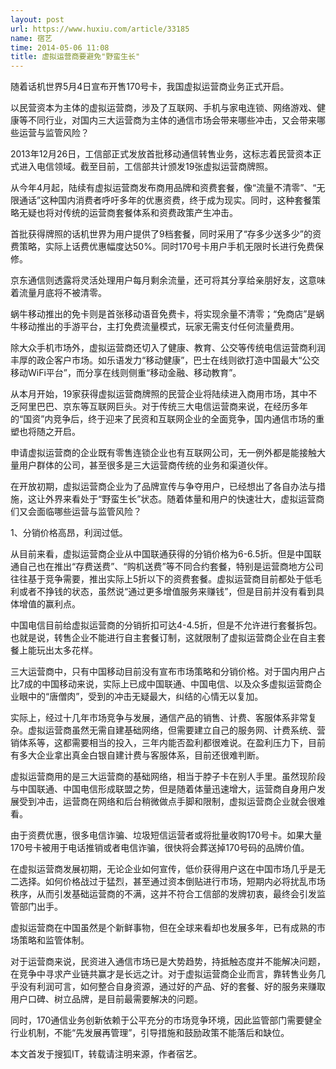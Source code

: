```yaml
---
layout: post
url: https://www.huxiu.com/article/33185
name: 宿艺
time: 2014-05-06 11:08
title: 虚拟运营商要避免"野蛮生长"
---
```

随着话机世界5月4日宣布开售170号卡，我国虚拟运营商业务正式开启。

以民营资本为主体的虚拟运营商，涉及了互联网、手机与家电连锁、网络游戏、健康等不同行业，对国内三大运营商为主体的通信市场会带来哪些冲击，又会带来哪些运营与监管风险？

2013年12月26日，工信部正式发放首批移动通信转售业务，这标志着民营资本正式进入电信领域。截至目前，工信部共计颁发19张虚拟运营商牌照。

从今年4月起，陆续有虚拟运营商发布商用品牌和资费套餐，像“流量不清零”、“无限通话”这种国内消费者呼吁多年的优惠资费，终于成为现实。同时，这种套餐策略无疑也将对传统的运营商套餐体系和资费政策产生冲击。

首批获得牌照的话机世界为用户提供了9档套餐，同时采用了“存多少送多少”的资费策略，实际上话费优惠幅度达50%。同时170号卡用户手机无限时长进行免费保修。

京东通信则透露将灵活处理用户每月剩余流量，还可将其分享给亲朋好友，这意味着流量月底将不被清零。

蜗牛移动推出的免卡则是首张移动语音免费卡，将实现余量不清零；“免商店”是蜗牛移动推出的手游平台，主打免费流量模式，玩家无需支付任何流量费用。

除大众手机市场外，虚拟运营商还切入了健康、教育、公交等传统电信运营商利润丰厚的政企客户市场。如乐语发力“移动健康”，巴士在线则欲打造中国最大“公交移动WiFi平台”，而分享在线则侧重“移动金融、移动教育”。

从本月开始，19家获得虚拟运营商牌照的民营企业将陆续进入商用市场，其中不乏阿里巴巴、京东等互联网巨头。对于传统三大电信运营商来说，在经历多年的“国资”内竞争后，终于迎来了民资和互联网企业的全面竞争，国内通信市场的重塑也将随之开启。

申请虚拟运营商的企业既有零售连锁企业也有互联网公司，无一例外都是能接触大量用户群体的公司，甚至很多是三大运营商传统的业务和渠道伙伴。

在开放初期，虚拟运营商企业为了品牌宣传与争夺用户，已经想出了各自办法与措施，这让外界来看处于“野蛮生长”状态。随着体量和用户的快速壮大，虚拟运营商们又会面临哪些运营与监管风险？

1、分销价格高昂，利润过低。

从目前来看，虚拟运营商企业从中国联通获得的分销价格为6-6.5折。但是中国联通自己也在推出“存费送费”、“购机送费”等不同合约套餐，特别是运营商地方公司往往基于竞争需要，推出实际上5折以下的资费套餐。虚拟运营商目前都处于低毛利或者不挣钱的状态，虽然说“通过更多增值服务来赚钱”，但是目前并没有看到具体增值的赢利点。

中国电信目前给虚拟运营商的分销折扣可达4-4.5折，但是不允许进行套餐拆包。也就是说，转售企业不能进行自主套餐订制，这就限制了虚拟运营商企业在自主套餐上能玩出太多花样。

三大运营商中，只有中国移动目前没有宣布市场策略和分销价格。对于国内用户占比7成的中国移动来说，实际上已成中国联通、中国电信、以及众多虚拟运营商企业眼中的“唐僧肉”，受到的冲击无疑最大，纠结的心情无以复加。

实际上，经过十几年市场竞争与发展，通信产品的销售、计费、客服体系非常复杂。虚拟运营商虽然无需自建基础网络，但需要建立自己的服务网、计费系统、营销体系等，这都需要相当的投入，三年内能否盈利都很难说。在盈利压力下，目前有多大企业拿出真金白银自建计费与客服体系，目前还很难判断。

虚拟运营商用的是三大运营商的基础网络，相当于脖子卡在别人手里。虽然现阶段与中国联通、中国电信形成联盟之势，但是随着体量迅速增大，运营商自身用户发展受到冲击，运营商在网络和后台稍微做点手脚和限制，虚拟运营商企业就会很难看。

由于资费优惠，很多电信诈骗、垃圾短信运营者或将批量收购170号卡。如果大量170号卡被用于电话推销或者电信诈骗，很快将会葬送掉170号码的品牌价值。

在虚拟运营商发展初期，无论企业如何宣传，低价获得用户这在中国市场几乎是无二选择。如何价格战过于猛烈，甚至通过资本倒贴进行市场，短期内必将扰乱市场秩序，从而引发基础运营商的不满，这并不符合工信部的发牌初衷，最终会引发监管部门出手。

虚拟运营商在中国虽然是个新鲜事物，但在全球来看却也发展多年，已有成熟的市场策略和监管体制。

对于运营商来说，民资进入通信市场已是大势趋势，持抵触态度并不能解决问题，在竞争中寻求产业链共赢才是长远之计。对于虚拟运营商企业而言，靠转售业务几乎没有利润可言，如何整合自身资源，通过好的产品、好的套餐、好的服务来赚取用户口碑、树立品牌，是目前最需要解决的问题。

同时，170通信业务创新依赖于公平充分的市场竞争环境，因此监管部门需要健全行业机制，不能“先发展再管理”，引导措施和鼓励政策不能落后和缺位。　　

本文首发于搜狐IT，转载请注明来源，作者宿艺。　　

